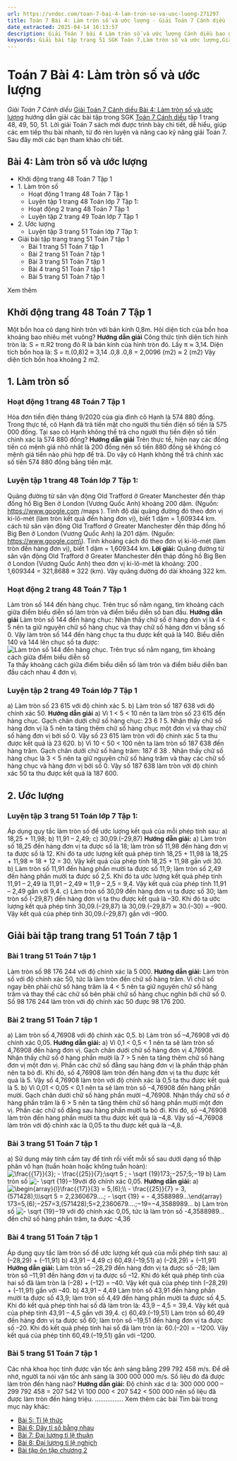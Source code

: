```yaml
---
url: https://vndoc.com/toan-7-bai-4-lam-tron-so-va-uoc-luong-271297
title: Toán 7 Bài 4: Làm tròn số và ước lượng - Giải Toán 7 Cánh diều - VnDoc.com
date_extracted: 2025-04-14 16:13:57
description: Giải Toán 7 bài 4 Làm tròn số và ước lượng Cánh diều bao gồm đáp án chi tiết cho các câu hỏi trong SGK Toán 7 tập 1, mời các bạn tham khảo.
keywords: Giải bài tập trang 51 SGK Toán 7,Làm tròn số và ước lượng,Giải bài tập Toán lớp 7,giải bài tập toán lớp 7 tập 1,giải toán 7,toán lớp 7 Làm tròn số và ước lượng,giải toán 7 bài 1 cánh diều,giải toán 7 bài Làm tròn số và ước lượng giải toán 7 cánh diều,Giải Toán 7 Cánh diều,Giải Toán 7 Cánh diều bài 4 làm tròn số và ước lượng,làm tròn và ước lượng lớp 7,bài 4 làm tròn và ước lượng,toán lớp 7 bài 4 làm tròn và ước lượng,toán 7 bài 4 làm tròn và ước lượng
---
```


# Toán 7 Bài 4: Làm tròn số và ước lượng
 _Giải Toán 7 Cánh diều_
[Giải Toán 7 Cánh diều Bài 4: Làm tròn số và ước lượng](<https://vndoc.com/toan-7-bai-4-lam-tron-so-va-uoc-luong-271297>) hướng dẫn giải các bài tập trong SGK [Toán 7 Cánh diều](<https://vndoc.com/toan-7-canh-dieu>) tập 1 trang 48, 49, 50, 51. Lời giải Toán 7 sách mới được trình bày chi tiết, dễ hiểu[,](<https://vndoc.com/toan-lop7>) giúp các em tiếp thu bài nhanh, từ đó rèn luyện và nâng cao kỹ năng giải Toán 7. Sau đây mời các bạn tham khảo chi tiết.
## Bài 4: Làm tròn số và ước lượng
  * Khởi động trang 48 Toán 7 Tập 1
  * 1\. Làm tròn số
    * Hoạt động 1 trang 48 Toán 7 Tập 1
    * Luyện tập 1 trang 48 Toán lớp 7 Tập 1: 
    * Hoạt động 2 trang 48 Toán 7 Tập 1
    * Luyện tập 2 trang 49 Toán lớp 7 Tập 1
  * 2\. Ước lượng
    * Luyện tập 3 trang 51 Toán lớp 7 Tập 1: 
  * Giải bài tập trang trang 51 Toán 7 tập 1
    * Bài 1 trang 51 Toán 7 tập 1
    * Bài 2 trang 51 Toán 7 tập 1
    * Bài 3 trang 51 Toán 7 tập 1
    * Bài 4 trang 51 Toán 7 tập 1
    * Bài 5 trang 51 Toán 7 tập 1

Xem thêm
## **Khởi động trang 48 Toán 7 Tập 1**
Một bồn hoa có dạng hình tròn với bán kính 0,8m. Hỏi diện tích của bồn hoa khoảng bao nhiêu mét vuông?
**Hướng dẫn giải**
Công thức tính diện tích hình tròn là: S = π.R2 trong đó R là bán kính của hình tròn đó.
Lấy π ≈ 3,14.
Diện tích bồn hoa là:
S = π.\(0,8\)2 ≈ 3,14 .0,8 .0,8 = 2,0096 \(m2\) ≈ 2 \(m2\)
Vậy diện tích bồn hoa khoảng 2 m2.
## **1\. Làm tròn số**
### **Hoạt động 1 trang 48 Toán 7 Tập 1**
Hóa đơn tiền điện tháng 9/2020 của gia đình cô Hạnh là 574 880 đồng. Trong thực tế, cô Hạnh đã trả tiền mặt cho người thu tiền điện số tiền là 575 000 đồng. Tại sao cô Hạnh không thể trả cho người thu tiền điện số tiền chính xác là 574 880 đồng?
**Hướng dẫn giải**
Trên thực tế, hiện nay các đồng tiền có mệnh giá nhỏ nhất là 200 đồng nên số tiền 880 đồng sẽ không có mệnh giá tiền nào phù hợp để trả.
Do vậy cô Hạnh không thể trả chính xác số tiền 574 880 đồng bằng tiền mặt.
### **Luyện tập 1 trang 48 Toán lớp 7 Tập 1:**
Quãng đường từ sân vận động Old Trafford ở Greater Manchester đến tháp đồng hồ Big Ben ở London \(Vương Quốc Anh\) khoảng 200 dặm. \(Nguồn: https://www.google.com /maps \). Tính độ dài quãng đường đó theo đơn vị ki-lô-mét \(làm tròn kết quả đến hàng đơn vị\), biết 1 dặm = 1,609344 km. cách từ sân vận động Old Trafford ở Greater Manchester đến tháp đồng hồ Big Ben ở London \(Vương Quốc Anh\) là 201 dặm. \(Nguồn: https://www.google.com\). Tính khoảng cách đó theo đơn vị ki-lô-mét \(làm tròn đến hàng đơn vị\), biết 1 dặm = 1,609344 km.
**Lời giải:**
Quãng đường từ sân vận động Old Trafford ở Greater Manchester đến tháp đồng hồ Big Ben ở London \(Vương Quốc Anh\) theo đơn vị ki-lô-mét là khoảng:
200 . 1,609344 = 321,8688 ≈ 322 \(km\).
Vậy quãng đường đó dài khoảng 322 km.
### **Hoạt động 2 trang 48 Toán 7 Tập 1**
Làm tròn số 144 đến hàng chục. Trên trục số nằm ngang, tìm khoảng cách giữa điểm biểu diễn số làm tròn và điểm biểu diễn số ban đầu.
**Hướng dẫn giải**
Làm tròn số 144 đến hàng chục:
Nhận thấy chữ số ở hàng đơn vị là 4 < 5 nên ta giữ nguyên chữ số hàng chục và thay chữ số hàng đơn vị bằng số 0.
Vậy làm tròn số 144 đến hàng chục ta thu được kết quả là 140.
Biểu diễn 140 và 144 lên chục số ta được:
![Làm tròn số 144 đến hàng chục. Trên trục số nằm ngang, tìm khoảng cách giữa điểm biểu diễn số](https://i.vdoc.vn/data/image/2022/11/16/hoat-dong-2-trang-48-toan-7-tap-1-127557.png)
Ta thấy khoảng cách giữa điểm biểu diễn số làm tròn và điểm biểu diễn ban đầu cách nhau 4 đơn vị.
### **Luyện tập 2 trang 49 Toán lớp 7 Tập 1**
a\) Làm tròn số 23 615 với độ chính xác 5.
b\) Làm tròn số 187 638 với độ chính xác 50.
**Hướng dẫn giải**
a\) Vì 1 < 5 < 10 nên ta làm tròn số 23 615 đến hàng chục.
Gạch chân dưới chữ số hàng chục: 23 6 _1_ 5.
Nhận thấy chữ số hàng đơn vị là 5 nên ta tăng thêm chữ số hàng chục một đơn vị và thay chữ số hàng đơn vị bởi số 0.
Vậy số 23 615 làm tròn với độ chính xác 5 ta thu được kết quả là 23 620.
b\) Vì 10 < 50 < 100 nên ta làm tròn số 187 638 đến hàng trăm.
Gạch chân dưới chữ số hàng trăm: 187 _6_ 38 .
Nhận thấy chữ số hàng chục là 3 < 5 nên ta giữ nguyên chữ số hàng trăm và thay các chữ số hàng chục và hàng đơn vị bởi số 0.
Vậy số 187 638 làm tròn với độ chính xác 50 ta thu được kết quả là 187 600.
## 2\. Ước lượng
### **Luyện tập 3 trang 51 Toán lớp 7 Tập 1:**
Áp dụng quy tắc làm tròn số để ước lượng kết quả của mỗi phép tính sau:
a\) 18,25 + 11,98;
b\) 11,91 – 2,49;
c\) 30,09.\(–29,87\)
**Hướng dẫn giải:**
a\) Làm tròn số 18,25 đến hàng đơn vị ta được số là 18; làm tròn số 11,98 đến hàng đơn vị ta được số là 12.
Khi đó ta ước lượng kết quả phép tính 18,25 + 11,98 là 18,25 + 11,98 ≈ 18 + 12 = 30.
Vậy kết quả của phép tính 18,25 + 11,98 gần với 30.
b\) Làm tròn số 11,91 đến hàng phần mười ta được số 11,9; làm tròn số 2,49 đến hàng phần mười ta được số 2,5.
Khi đó ta ước lượng kết quả phép tính 11,91 – 2,49 là 11,91 – 2,49 ≈ 11,9 – 2,5 = 9,4.
Vậy kết quả của phép tính 11,91 – 2,49 gần với 9,4.
c\) Làm tròn số 30,09 đến hàng đơn vị ta được số 30; làm tròn số \(-29,87\) đến hàng đơn vị ta thu được kết quả là –30.
Khi đó ta ước lượng kết quả phép tính 30,09.\(–29,87\) là 30,09.\(–29,87\) ≈ 30.\(–30\) = –900.
Vậy kết quả của phép tính 30,09.\(–29,87\) gần với –900.
## Giải bài tập trang trang 51 Toán 7 tập 1
### Bài 1 trang 51 Toán 7 tập 1
Làm tròn số 98 176 244 với độ chính xác là 5 000.
**Hướng dẫn giải:**
Làm tròn số với độ chính xác 50, tức là làm tròn đến chữ số hàng trăm. Vì chữ số ngay bên phải chữ số hàng trăm là 4 < 5 nên ta giữ nguyên chữ số hàng trăm và thay thế các chữ số bên phải chữ số hàng chục nghìn bởi chữ số 0.
Số 98 176 244 làm tròn với độ chính xác 50 được 98 176 200.
### Bài 2 trang 51 Toán 7 tập 1
a\) Làm tròn số 4,76908 với độ chính xác 0,5.
b\) Làm tròn số –4,76908 với độ chính xác 0,05.
**Hướng dẫn giải:**
a\) Vì 0,1 < 0,5 < 1 nên ta sẽ làm tròn số 4,76908 đến hàng đơn vị.
Gạch chân dưới chữ số hàng đơn vị 4,76908.
Nhận thấy chữ số ở hàng phần mười là 7 > 5 nên ta tăng thêm chữ số hàng đơn vị một đơn vị. Phần các chữ số đằng sau hàng đơn vị là phần thập phân nên ta bỏ đi.
Khi đó, số 4,76908 làm tròn đến hàng đơn vị ta thu được kết quả là 5.
Vậy số 4,76908 làm tròn với độ chính xác là 0,5 ta thu được kết quả là 5.
b\) Vì 0,01 < 0,05 < 0,1 nên ta sẽ làm tròn số –4,76908 đến hàng phần mười.
Gạch chân dưới chữ số hàng phần mười –4,76908.
Nhận thấy chữ số ở hàng phần trăm là 6 > 5 nên ta tăng thêm chữ số hàng phần mười một đơn vị. Phần các chữ số đằng sau hàng phần mười ta bỏ đi.
Khi đó, số –4,76908 làm tròn đến hàng phần mười ta thu được kết quả là –4,8.
Vậy số –4,76908 làm tròn với độ chính xác là 0,05 ta thu được kết quả là –4,8.
### Bài 3 trang 51 Toán 7 tập 1
a\) Sử dụng máy tính cầm tay để tính rồi viết mỗi số sau dưới dạng số thập phân vô hạn \(tuần hoàn hoặc không tuần hoàn\): ![\\frac{{17}}{3}; - \\frac{{25}}{7};\\sqrt 5 ; - \\sqrt {19}](https://i.vdoc.vn/data/image/blank.png)173;−257;5;−19
b\) Làm tròn số ![- \\sqrt {19}](https://i.vdoc.vn/data/image/blank.png)−19với độ chính xác 0,05.
**Hướng dẫn giải:**
a\)
![\\begin{array}{l}\\frac{{17}}{3} = 5,\(6\);\\\\ - \\frac{{25}}{7} = 3,\(571428\);\\\\\\sqrt 5 = 2,2360679....; - \\sqrt {19} = - 4,3588989...\\end{array}](https://i.vdoc.vn/data/image/blank.png)173=5,\(6\);−257=3,\(571428\);5=2,2360679....;−19=−4,3588989...
b\) Làm tròn số ![- \\sqrt {19}](https://i.vdoc.vn/data/image/blank.png)−19 với độ chính xác 0,05, tức là làm tròn số -4,3588989… đến chữ số hàng phần trăm, ta được -4,36
### Bài 4 trang 51 Toán 7 tập 1
Áp dụng quy tắc làm tròn số để ước lượng kết quả của mỗi phép tính sau:
a\) \(–28,29\) + \(–11,91\)
b\) 43,91 – 4,49
c\) 60,49.\(–19,51\)
a\) \(–28,29\) + \(–11,91\)
**Hướng dẫn giải:**
Làm tròn số –28,29 đến hàng đơn vị ta được số –28; làm tròn số –11,91 đến hàng đơn vị ta được số –12.
Khi đó kết quả phép tính của hai số đã làm tròn là \(–28\) + \(–12\) = –40.
Vậy kết quả của phép tính \(–28,29\) + \(–11,91\) gần với –40.
b\) 43,91 – 4,49
Làm tròn số 43,91 đến hàng phần mười ta được số 43,9; làm tròn số 4,49 đến hàng phần mười ta được số 4,5.
Khi đó kết quả phép tính hai số đã làm tròn là: 43,9 – 4,5 = 39,4.
Vậy kết quả của phép tính 43,91 – 4,5 gần với 39,4.
c\) 60,49.\(–19,51\)
Làm tròn số 60,49 đến hàng đơn vị ta được số 60; làm tròn số –19,51 đến hàng đơn vị ta được số –20.
Khi đó kết quả phép tính hai số đã làm tròn là: 60.\(–20\) = –1200.
Vậy kết quả của phép tính 60,49.\(–19,51\) gần với –1200.
### Bài 5 trang 51 Toán 7 tập 1
Các nhà khoa học tính được vận tốc ánh sáng bằng 299 792 458 m/s. Để dễ nhớ, người ta nói vận tốc ánh sáng là 300 000 000 m/s. Số liệu đó đã được làm tròn đến hàng nào?
**Hướng dẫn giải:**
Độ chính xác d là:
300 000 000 – 299 792 458 = 207 542
Vì 100 000 < 207 542 < 500 000 nên số liệu đã được làm tròn đến hàng triệu.
................
Xem thêm các bài Tìm bài trong mục này khác:
  * [Bài 5: Tỉ lệ thức](</toan-7-bai-5-ti-le-thuc-271299>)
  * [Bài 6: Dãy tỉ số bằng nhau ](</toan-7-bai-6-day-ti-so-bang-nhau-271310>)
  * [Bài 7: Đại lượng tỉ lệ thuận](</toan-7-bai-7-dai-luong-ti-le-thuan-271315>)
  * [Bài 8: Đại lượng tỉ lệ nghịch](</toan-7-bai-8-dai-luong-ti-le-nghich-271405>)
  * [Bài tập ôn tập chương 2](</toan-7-bai-tap-on-tap-chuong-2-271409>)


